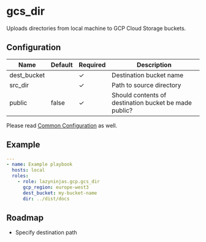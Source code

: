 # gcs_dir

Uploads directories from local machine to GCP Cloud Storage buckets.

## Configuration

| Name        | Default | Required | Description              |
|-------------|---------|----------|--------------------------|
| dest_bucket |         | ✓        | Destination bucket name  |
| src_dir     |         | ✓        | Path to source directory |
| public      | false   | ✓        | Should contents of destination bucket be made public? |


Please read [Common Configuration](../../README.md#common-configuration) as well.

## Example

```YAML
---
- name: Example playbook
  hosts: local
  roles:
    - role: lazyninjas.gcp.gcs_dir
      gcp_region: europe-west3
      dest_bucket: my-bucket-name
      dir: ../dist/docs
```

## Roadmap

* Specify destination path

